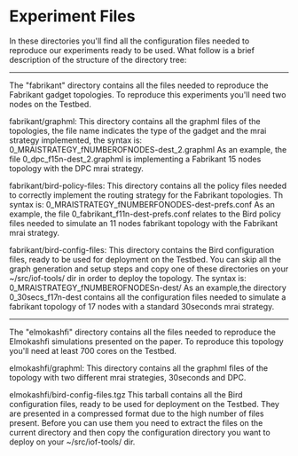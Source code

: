 # Experiment Files

In these directories you'll find all the configuration files needed to reproduce our experiments ready to be used.
What follow is a brief description of the structure of the directory tree:

--- 
The "fabrikant" directory contains all the files needed to reproduce the Fabrikant gadget topologies.
To reproduce this experiments you'll need two nodes on the Testbed.

fabrikant/graphml:
This directory contains all the graphml files of the topologies, the file name indicates the type of the
gadget and the mrai strategy implemented, the syntax is:
0_MRAISTRATEGY_fNUMBEROFNODES-dest_2.graphml
As an example, the file 0_dpc_f15n-dest_2.graphml is implementing a Fabrikant 15 nodes topology with the DPC mrai strategy.

fabrikant/bird-policy-files:
This directory contains all the policy files needed to correctly implement the routing strategy for the Fabrikant topologies.
Th syntax is:
0_MRAISTRATEGY_fNUMBERFONODES-dest-prefs.conf
As an example, the file 0_fabrikant_f11n-dest-prefs.conf relates to the Bird policy files needed to simulate
an 11 nodes fabrikant topology with the Fabrikant mrai strategy.

fabrikant/bird-config-files:
This directory contains the Bird configuration files, ready to be used for deployment on the Testbed. You can
skip all the graph generation and setup steps and copy one of these directories on your ~/src/iof-tools/ dir
in order to deploy the topology.
The syntax is:
0_MRAISTRATEGY_fNUMBEROFNODESn-dest/
As an example,the directory 0_30secs_f17n-dest contains all the configuration files needed to simulate a
fabrikant topology of 17 nodes with a standard 30seconds mrai strategy.

---

The "elmokashfi" directory contains all the files needed to reproduce the Elmokashfi simulations presented
on the paper. 
To reproduce this topology you'll need at least 700 cores on the Testbed.

elmokashfi/graphml:
This directory contains all the graphml files of the topology with two different mrai strategies, 30seconds
and DPC.

elmokashfi/bird-config-files.tgz
This tarball contains all the Bird configuration files, ready to be used for deployment on the Testbed. They
are presented in a compressed format due to the high number of files present. Before you can use them you need
to extract the files on the current directory and then copy the configuration directory you want to deploy
on your ~/src/iof-tools/ dir.


